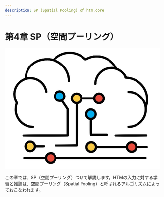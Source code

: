 ```yaml
---
description: SP (Spatial Pooling) of htm.core
---
```


# 第4章 SP（空間プーリング）

![Capter-4](../.gitbook/assets/chapter-4.png)

この章では、SP（空間プーリング）ついて解説します。HTMの入力に対する学習と推論は、空間プーリング（Spatial Pooling）と呼ばれるアルゴリズムによっておこなわれます。

